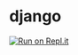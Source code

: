 # django

[![Run on Repl.it](https://repl.it/badge/github/janbkrejci/django)](https://repl.it/github/janbkrejci/django)